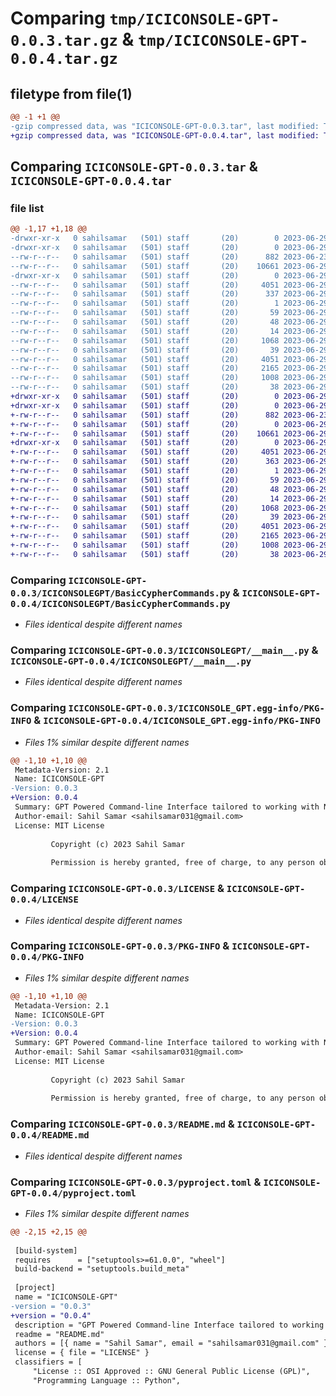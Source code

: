 # Comparing `tmp/ICICONSOLE-GPT-0.0.3.tar.gz` & `tmp/ICICONSOLE-GPT-0.0.4.tar.gz`

## filetype from file(1)

```diff
@@ -1 +1 @@
-gzip compressed data, was "ICICONSOLE-GPT-0.0.3.tar", last modified: Thu Jun 29 23:49:27 2023, max compression
+gzip compressed data, was "ICICONSOLE-GPT-0.0.4.tar", last modified: Thu Jun 29 23:52:30 2023, max compression
```

## Comparing `ICICONSOLE-GPT-0.0.3.tar` & `ICICONSOLE-GPT-0.0.4.tar`

### file list

```diff
@@ -1,17 +1,18 @@
-drwxr-xr-x   0 sahilsamar   (501) staff       (20)        0 2023-06-29 23:49:27.699136 ICICONSOLE-GPT-0.0.3/
-drwxr-xr-x   0 sahilsamar   (501) staff       (20)        0 2023-06-29 23:49:27.698215 ICICONSOLE-GPT-0.0.3/ICICONSOLEGPT/
--rw-r--r--   0 sahilsamar   (501) staff       (20)      882 2023-06-23 17:51:06.000000 ICICONSOLE-GPT-0.0.3/ICICONSOLEGPT/BasicCypherCommands.py
--rw-r--r--   0 sahilsamar   (501) staff       (20)    10661 2023-06-29 23:28:10.000000 ICICONSOLE-GPT-0.0.3/ICICONSOLEGPT/__main__.py
-drwxr-xr-x   0 sahilsamar   (501) staff       (20)        0 2023-06-29 23:49:27.698884 ICICONSOLE-GPT-0.0.3/ICICONSOLE_GPT.egg-info/
--rw-r--r--   0 sahilsamar   (501) staff       (20)     4051 2023-06-29 23:49:27.000000 ICICONSOLE-GPT-0.0.3/ICICONSOLE_GPT.egg-info/PKG-INFO
--rw-r--r--   0 sahilsamar   (501) staff       (20)      337 2023-06-29 23:49:27.000000 ICICONSOLE-GPT-0.0.3/ICICONSOLE_GPT.egg-info/SOURCES.txt
--rw-r--r--   0 sahilsamar   (501) staff       (20)        1 2023-06-29 23:49:27.000000 ICICONSOLE-GPT-0.0.3/ICICONSOLE_GPT.egg-info/dependency_links.txt
--rw-r--r--   0 sahilsamar   (501) staff       (20)       59 2023-06-29 23:49:27.000000 ICICONSOLE-GPT-0.0.3/ICICONSOLE_GPT.egg-info/entry_points.txt
--rw-r--r--   0 sahilsamar   (501) staff       (20)       48 2023-06-29 23:49:27.000000 ICICONSOLE-GPT-0.0.3/ICICONSOLE_GPT.egg-info/requires.txt
--rw-r--r--   0 sahilsamar   (501) staff       (20)       14 2023-06-29 23:49:27.000000 ICICONSOLE-GPT-0.0.3/ICICONSOLE_GPT.egg-info/top_level.txt
--rw-r--r--   0 sahilsamar   (501) staff       (20)     1068 2023-06-29 23:15:21.000000 ICICONSOLE-GPT-0.0.3/LICENSE
--rw-r--r--   0 sahilsamar   (501) staff       (20)       39 2023-06-29 23:46:48.000000 ICICONSOLE-GPT-0.0.3/MANIFEST.in
--rw-r--r--   0 sahilsamar   (501) staff       (20)     4051 2023-06-29 23:49:27.699024 ICICONSOLE-GPT-0.0.3/PKG-INFO
--rw-r--r--   0 sahilsamar   (501) staff       (20)     2165 2023-06-29 23:28:52.000000 ICICONSOLE-GPT-0.0.3/README.md
--rw-r--r--   0 sahilsamar   (501) staff       (20)     1008 2023-06-29 23:49:21.000000 ICICONSOLE-GPT-0.0.3/pyproject.toml
--rw-r--r--   0 sahilsamar   (501) staff       (20)       38 2023-06-29 23:49:27.699168 ICICONSOLE-GPT-0.0.3/setup.cfg
+drwxr-xr-x   0 sahilsamar   (501) staff       (20)        0 2023-06-29 23:52:30.207088 ICICONSOLE-GPT-0.0.4/
+drwxr-xr-x   0 sahilsamar   (501) staff       (20)        0 2023-06-29 23:52:30.206168 ICICONSOLE-GPT-0.0.4/ICICONSOLEGPT/
+-rw-r--r--   0 sahilsamar   (501) staff       (20)      882 2023-06-23 17:51:06.000000 ICICONSOLE-GPT-0.0.4/ICICONSOLEGPT/BasicCypherCommands.py
+-rw-r--r--   0 sahilsamar   (501) staff       (20)        0 2023-06-29 23:51:42.000000 ICICONSOLE-GPT-0.0.4/ICICONSOLEGPT/__init__.py
+-rw-r--r--   0 sahilsamar   (501) staff       (20)    10661 2023-06-29 23:28:10.000000 ICICONSOLE-GPT-0.0.4/ICICONSOLEGPT/__main__.py
+drwxr-xr-x   0 sahilsamar   (501) staff       (20)        0 2023-06-29 23:52:30.206841 ICICONSOLE-GPT-0.0.4/ICICONSOLE_GPT.egg-info/
+-rw-r--r--   0 sahilsamar   (501) staff       (20)     4051 2023-06-29 23:52:30.000000 ICICONSOLE-GPT-0.0.4/ICICONSOLE_GPT.egg-info/PKG-INFO
+-rw-r--r--   0 sahilsamar   (501) staff       (20)      363 2023-06-29 23:52:30.000000 ICICONSOLE-GPT-0.0.4/ICICONSOLE_GPT.egg-info/SOURCES.txt
+-rw-r--r--   0 sahilsamar   (501) staff       (20)        1 2023-06-29 23:52:30.000000 ICICONSOLE-GPT-0.0.4/ICICONSOLE_GPT.egg-info/dependency_links.txt
+-rw-r--r--   0 sahilsamar   (501) staff       (20)       59 2023-06-29 23:52:30.000000 ICICONSOLE-GPT-0.0.4/ICICONSOLE_GPT.egg-info/entry_points.txt
+-rw-r--r--   0 sahilsamar   (501) staff       (20)       48 2023-06-29 23:52:30.000000 ICICONSOLE-GPT-0.0.4/ICICONSOLE_GPT.egg-info/requires.txt
+-rw-r--r--   0 sahilsamar   (501) staff       (20)       14 2023-06-29 23:52:30.000000 ICICONSOLE-GPT-0.0.4/ICICONSOLE_GPT.egg-info/top_level.txt
+-rw-r--r--   0 sahilsamar   (501) staff       (20)     1068 2023-06-29 23:15:21.000000 ICICONSOLE-GPT-0.0.4/LICENSE
+-rw-r--r--   0 sahilsamar   (501) staff       (20)       39 2023-06-29 23:46:48.000000 ICICONSOLE-GPT-0.0.4/MANIFEST.in
+-rw-r--r--   0 sahilsamar   (501) staff       (20)     4051 2023-06-29 23:52:30.206978 ICICONSOLE-GPT-0.0.4/PKG-INFO
+-rw-r--r--   0 sahilsamar   (501) staff       (20)     2165 2023-06-29 23:28:52.000000 ICICONSOLE-GPT-0.0.4/README.md
+-rw-r--r--   0 sahilsamar   (501) staff       (20)     1008 2023-06-29 23:52:23.000000 ICICONSOLE-GPT-0.0.4/pyproject.toml
+-rw-r--r--   0 sahilsamar   (501) staff       (20)       38 2023-06-29 23:52:30.207123 ICICONSOLE-GPT-0.0.4/setup.cfg
```

### Comparing `ICICONSOLE-GPT-0.0.3/ICICONSOLEGPT/BasicCypherCommands.py` & `ICICONSOLE-GPT-0.0.4/ICICONSOLEGPT/BasicCypherCommands.py`

 * *Files identical despite different names*

### Comparing `ICICONSOLE-GPT-0.0.3/ICICONSOLEGPT/__main__.py` & `ICICONSOLE-GPT-0.0.4/ICICONSOLEGPT/__main__.py`

 * *Files identical despite different names*

### Comparing `ICICONSOLE-GPT-0.0.3/ICICONSOLE_GPT.egg-info/PKG-INFO` & `ICICONSOLE-GPT-0.0.4/ICICONSOLE_GPT.egg-info/PKG-INFO`

 * *Files 1% similar despite different names*

```diff
@@ -1,10 +1,10 @@
 Metadata-Version: 2.1
 Name: ICICONSOLE-GPT
-Version: 0.0.3
+Version: 0.0.4
 Summary: GPT Powered Command-line Interface tailored to working with Neo4j Knowledge Graph Databses hosted via Tapis Pods.
 Author-email: Sahil Samar <sahilsamar031@gmail.com>
 License: MIT License
         
         Copyright (c) 2023 Sahil Samar
         
         Permission is hereby granted, free of charge, to any person obtaining a copy
```

### Comparing `ICICONSOLE-GPT-0.0.3/LICENSE` & `ICICONSOLE-GPT-0.0.4/LICENSE`

 * *Files identical despite different names*

### Comparing `ICICONSOLE-GPT-0.0.3/PKG-INFO` & `ICICONSOLE-GPT-0.0.4/PKG-INFO`

 * *Files 1% similar despite different names*

```diff
@@ -1,10 +1,10 @@
 Metadata-Version: 2.1
 Name: ICICONSOLE-GPT
-Version: 0.0.3
+Version: 0.0.4
 Summary: GPT Powered Command-line Interface tailored to working with Neo4j Knowledge Graph Databses hosted via Tapis Pods.
 Author-email: Sahil Samar <sahilsamar031@gmail.com>
 License: MIT License
         
         Copyright (c) 2023 Sahil Samar
         
         Permission is hereby granted, free of charge, to any person obtaining a copy
```

### Comparing `ICICONSOLE-GPT-0.0.3/README.md` & `ICICONSOLE-GPT-0.0.4/README.md`

 * *Files identical despite different names*

### Comparing `ICICONSOLE-GPT-0.0.3/pyproject.toml` & `ICICONSOLE-GPT-0.0.4/pyproject.toml`

 * *Files 1% similar despite different names*

```diff
@@ -2,15 +2,15 @@
 
 [build-system]
 requires      = ["setuptools>=61.0.0", "wheel"]
 build-backend = "setuptools.build_meta"
 
 [project]
 name = "ICICONSOLE-GPT"
-version = "0.0.3"
+version = "0.0.4"
 description = "GPT Powered Command-line Interface tailored to working with Neo4j Knowledge Graph Databses hosted via Tapis Pods."
 readme = "README.md"
 authors = [{ name = "Sahil Samar", email = "sahilsamar031@gmail.com" }]
 license = { file = "LICENSE" }
 classifiers = [
     "License :: OSI Approved :: GNU General Public License (GPL)",
     "Programming Language :: Python",
```

